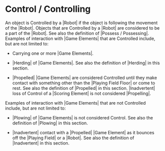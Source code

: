 # Control / Controlling

An object is Controlled by a |Robot| if the object is following the movement
of the |Robot|. Objects that are Controlled by a |Robot| are considered to be a
part of the |Robot|. See also the definition of |Possess / Possessing|. Examples
of interaction with |Game Elements| that are Controlled include, but are not
limited to:

- Carrying one or more |Game Elements|.

- |Herding| of |Game Elements|. See also the definition of |Herding| in this section.

- |Propelled| |Game Elements| are considered Controlled until they make contact
with something other than the |Playing Field Floor| or come to rest. See also
the definition of |Propelled| in this section. |Inadvertent| loss of Control of
a |Scoring Element| is not considered |Propelling|.

Examples of interaction with |Game Elements| that are not Controlled include, but are not limited to:

- |Plowing| of |Game Elements| is not considered Control. See also the
definition of |Plowing| in this section.

- |Inadvertent| contact with a |Propelled| |Game Element| as it bounces off the
|Playing Field| or a |Robot|. See also the definition of |Inadvertent| in this
section.
